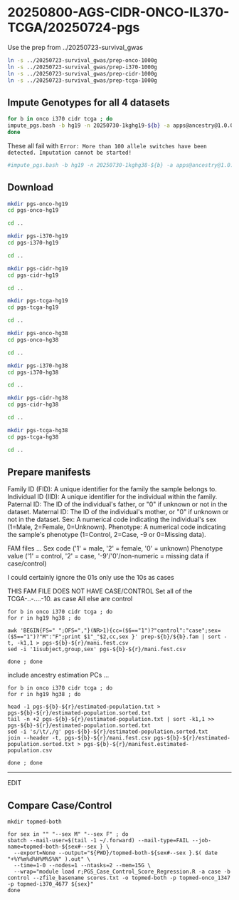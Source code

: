 
#	20250800-AGS-CIDR-ONCO-IL370-TCGA/20250724-pgs

Use the prep from ../20250723-survival_gwas


```BASH
ln -s ../20250723-survival_gwas/prep-onco-1000g
ln -s ../20250723-survival_gwas/prep-i370-1000g
ln -s ../20250723-survival_gwas/prep-cidr-1000g
ln -s ../20250723-survival_gwas/prep-tcga-1000g
```


##	Impute Genotypes for all 4 datasets


```BASH
for b in onco i370 cidr tcga ; do
impute_pgs.bash -b hg19 -n 20250730-1kghg19-${b} -a apps@ancestry@1.0.0 -r apps@1000g-phase-3-v5@2.0.0 prep-${b}-1000g/${b}-updated-chr*.vcf.gz
done
```

These all fail with `Error: More than 100 allele switches have been detected. Imputation cannot be started!`

```BASH
#impute_pgs.bash -b hg19 -n 20250730-1kghg38-${b} -a apps@ancestry@1.0.0 -r apps@1000g-phase3-deep@1.0.0 prep-${b}-1000g/${b}-updated-chr*.vcf.gz
```




##	Download

```BASH
mkdir pgs-onco-hg19
cd pgs-onco-hg19

cd ..

mkdir pgs-i370-hg19
cd pgs-i370-hg19

cd ..

mkdir pgs-cidr-hg19
cd pgs-cidr-hg19

cd ..

mkdir pgs-tcga-hg19
cd pgs-tcga-hg19

cd ..
```


```BASH
mkdir pgs-onco-hg38
cd pgs-onco-hg38

cd ..

mkdir pgs-i370-hg38
cd pgs-i370-hg38

cd ..

mkdir pgs-cidr-hg38
cd pgs-cidr-hg38

cd ..

mkdir pgs-tcga-hg38
cd pgs-tcga-hg38

cd ..
```



##	Prepare manifests


Family ID (FID): A unique identifier for the family the sample belongs to.
Individual ID (IID): A unique identifier for the individual within the family.
Paternal ID: The ID of the individual's father, or "0" if unknown or not in the dataset.
Maternal ID: The ID of the individual's mother, or "0" if unknown or not in the dataset.
Sex: A numerical code indicating the individual's sex (1=Male, 2=Female, 0=Unknown).
Phenotype: A numerical code indicating the sample's phenotype (1=Control, 2=Case, -9 or 0=Missing data).

FAM files ...
Sex code ('1' = male, '2' = female, '0' = unknown)
Phenotype value ('1' = control, '2' = case, '-9'/'0'/non-numeric = missing data if case/control)



I could certainly ignore the 01s
only use the 10s as cases


THIS FAM FILE DOES NOT HAVE CASE/CONTROL
Set all of the TCGA-..-....-10. as case
All else are control


```
for b in onco i370 cidr tcga ; do
for r in hg19 hg38 ; do

awk 'BEGIN{FS=" ";OFS=","}(NR>1){cc=($6=="1")?"control":"case";sex=($5=="1")?"M":"F";print $1"_"$2,cc,sex }' prep-${b}/${b}.fam | sort -t, -k1,1 > pgs-${b}-${r}/mani.fest.csv
sed -i '1isubject,group,sex' pgs-${b}-${r}/mani.fest.csv

done ; done
```



include ancestry estimation PCs ...
```
for b in onco i370 cidr tcga ; do
for r in hg19 hg38 ; do

head -1 pgs-${b}-${r}/estimated-population.txt > pgs-${b}-${r}/estimated-population.sorted.txt
tail -n +2 pgs-${b}-${r}/estimated-population.txt | sort -k1,1 >> pgs-${b}-${r}/estimated-population.sorted.txt
sed -i 's/\t/,/g' pgs-${b}-${r}/estimated-population.sorted.txt
join --header -t, pgs-${b}-${r}/mani.fest.csv pgs-${b}-${r}/estimated-population.sorted.txt > pgs-${b}-${r}/manifest.estimated-population.csv

done ; done
```






---


EDIT


##	Compare Case/Control

```
mkdir topmed-both

for sex in "" "--sex M" "--sex F" ; do
sbatch --mail-user=$(tail -1 ~/.forward) --mail-type=FAIL --job-name=topmed-both-${sex#--sex } \
  --export=None --output="${PWD}/topmed-both-${sex#--sex }.$( date "+%Y%m%d%H%M%S%N" ).out" \
  --time=1-0 --nodes=1 --ntasks=2 --mem=15G \
  --wrap="module load r;PGS_Case_Control_Score_Regression.R -a case -b control --zfile_basename scores.txt -o topmed-both -p topmed-onco_1347 -p topmed-i370_4677 ${sex}"
done
```


